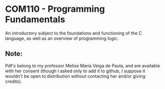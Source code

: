 # COM110 - Programming Fundamentals
An introductory subject to the foundations and functioning of the C language, as well as an overview of programming logic.

## Note:
Pdf's belong to my professor Melise Maria Veiga de Paula, and are available with her consent (though I asked only to add it to github, I suppose it wouldn't be open to distribution without contacting her and/or giving credits).